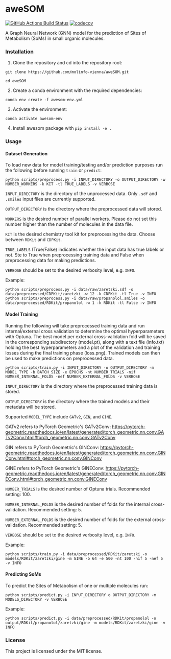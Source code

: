 aweSOM
==============================
[//]: # (Badges)
[![GitHub Actions Build Status](https://github.com/REPLACE_WITH_OWNER_ACCOUNT/som_gnn/workflows/CI/badge.svg)](https://github.com/REPLACE_WITH_OWNER_ACCOUNT/som_gnn/actions?query=workflow%3ACI)
[![codecov](https://codecov.io/gh/REPLACE_WITH_OWNER_ACCOUNT/SOM_GNN/branch/main/graph/badge.svg)](https://codecov.io/gh/REPLACE_WITH_OWNER_ACCOUNT/SOM_GNN/branch/main)


A Graph Neural Network (GNN) model for the prediction of Sites of Metabolism (SoMs) in small organic molecules.

### Installation

1. Clone the repository and cd into the repository root:

```git clone https://github.com/molinfo-vienna/aweSOM.git```

```cd aweSOM```

2. Create a conda environment with the required dependencies:

```conda env create -f awesom-env.yml```

3. Activate the environment:

```conda activate awesom-env```

4. Install awesom package with ```pip install -e .```

### Usage

#### Dataset Generation

To load new data for model training/testing and/or prediction purposes run the following before running ```train``` or ```predict```:

```python scripts/preprocess.py -i INPUT_DIRECTORY -o OUTPUT_DIRECTORY -w NUMBER_WORKERS -k KIT -tl TRUE_LABELS -v VERBOSE```

```INPUT_DIRECTORY``` is the directory of the unprocessed data. Only ```.sdf``` and ```.smiles``` input files are currently supported.

```OUTPUT_DIRECTORY``` is the directory where the preprocessed data will stored.

```WORKERS``` is the desired number of parallel workers. Please do not set this number higher than the number of molecules in the data file.

```KIT``` is the desired chemistry tool kit for preprocessing the data. Choose between ```RDKit``` and ```CDPKit```.

```TRUE_LABELS``` (True/False) indicates whether the input data has true labels or not. Ste to True when preprocessing training data and False when preprocessing data for making predictions.

```VERBOSE``` should be set to the desired verbosity level, e.g. ```INFO```.

Example:

```python scripts/preprocess.py -i data/raw/zaretzki.sdf -o data/preprocessed/CDPKit/zaretzki -w 12 -k CDPKit -tl True -v INFO```
```python scripts/preprocess.py -i data/raw/propanolol.smiles -o data/preprocessed/RDKit/propanolol -w 1 -k RDKit -tl False -v INFO```

#### Model Training

Running the following will take preprocessed training data and run internal/external cross validation to determine the optimal hyperparameters with Optuna. The best model per external cross-validation fold will be saved in the corresponding subdirectory (model.pt), along with a text file (info.txt) holding the best hyperparameters and a plot of the validation and training losses during the final training phase (loss.png). Trained models can then be used to make predictions on preprocessed data.

```python scripts/train.py -i INPUT_DIRECTORY -o OUTPUT_DIRECTORY -m MODEL_TYPE -b BATCH_SIZE -e EPOCHS -nt NUMBER_TRIALS -nif NUMBER_INTERNAL_FOLDS -nef NUMBER_EXTERNAL_FOLDS -v VERBOSE```

```INPUT_DIRECTORY``` is the directory where the preprocessed training data is stored.

```OUTPUT_DIRECTORY``` is the directory where the trained models and their metadata will be stored.

Supported ```MODEL_TYPE``` include ```GATv2```, ```GIN```, and ```GINE```.

GATv2 refers to PyTorch Geometric's GATv2Conv: https://pytorch-geometric.readthedocs.io/en/latest/generated/torch_geometric.nn.conv.GATv2Conv.html#torch_geometric.nn.conv.GATv2Conv

GIN refers to PyTorch Geometric's GINConv: https://pytorch-geometric.readthedocs.io/en/latest/generated/torch_geometric.nn.conv.GINConv.html#torch_geometric.nn.conv.GINConv

GINE refers to PyTorch Geometric's GINEConv: https://pytorch-geometric.readthedocs.io/en/latest/generated/torch_geometric.nn.conv.GINEConv.html#torch_geometric.nn.conv.GINEConv

```NUMBER_TRIALS``` is the desired number of Optuna trials. Recommended setting: 100.

```NUMBER_INTERNAL_FOLDS``` is the desired number of folds for the internal cross-validation. Recommended setting: 5.

```NUMBER_EXTERNAL_FOLDS``` is the desired number of folds for the external cross-validation. Recommended setting: 5.

```VERBOSE``` should be set to the desired verbosity level, e.g. ```INFO```.

Example:

```python scripts/train.py -i data/preprocessed/RDKit/zaretzki -o models/RDKit/zaretzki/gine -m GINE -b 64 -e 500 -nt 100 -nif 5 -nef 5 -v INFO```

#### Predicting SoMs

To predict the Sites of Metabolism of one or multiple molecules run:

```python scripts/predict.py -i INPUT_DIRECTORY o OUTPUT_DIRECTORY -m MODELS_DIRECTORY -v VERBOSE```

Example:

```python scripts/predict.py -i data/preprocessed/RDKit/propanolol -o output/RDKit/propanolol/zaretzki/gine -m models/RDKit/zaretzki/gine -v INFO```

### License

This project is licensed under the MIT license.
